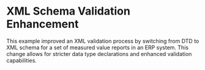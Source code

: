 # XML Schema Validation Enhancement

This example improved an XML validation process by switching from DTD to XML schema for a set of measured value reports in an ERP system. This change allows for stricter data type declarations and enhanced validation capabilities.
